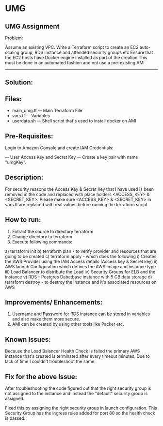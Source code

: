 # UMG
UMG Assignment
---------------------------------------------------------------------------------------------------------
Problem:

Assume an existing VPC.
Write a Terraform script to create an EC2 auto-scaling group, RDS instance and attended security groups etc
Ensure that the EC2 hosts have Docker engine installed as part of the creation
This must be done in an automated fashion and not use a pre-existing AMI

---------------------------------------------------------------------------------------------------------

Solution:
---------

Files:
------
- main_umg.tf  -- Main Terraform File
- vars.tf      -- Variables
- userdata.sh  -- Shell script that's used to install docker on AMI

Pre-Requisites:
---------------

Login to Amazon Console and create IAM Credentials:

  -- User Access Key and Secret Key
  -- Create a key pair with name "umgKey".

Description:
------------
For security reasons the Access Key & Secret Key that I have used is been removed in the code and replaced with place holders <ACCESS_KEY> & <SECRET_KEY>.
Please make sure <ACCESS_KEY> & <SECRET_KEY> in vars.tf are replaced with real values before running the terraform script.

How to run:
-----------
1. Extract the source to directory terraform
2. Change directory to terraform
3. Execute following commands:

  a) terraform init
  b) terraform plan - to verify provider and resources that are going to be created
  c) terraform apply - which does the following
          i) Creates the AWS Provider using the IAM Access details (Access key & Secret key)
          ii) AWS launch Configuration which defines the AWS Image and instance type 
          iii) Load Balancer to distribute the Load
          iv) Security Groups for ELB and the instance
          v) RDS - Postgres Dabatbase instance with 5 GB data storage
  d) terraform destroy - to destroy the instance and it's associated resources on AWS
  
  Improvements/ Enhancements:
  ---------------------------
  1. Username and Password for RDS instance can be stored in variables and also make them more secure.
  2. AMI can be created by using other tools like Packer etc.
  
 Known Issues:
 -------------
 
 Because the Load Balancer Health Check is failed the primary AWS instance that's created is terminated after every timeout minutes.
 Due to lack of time I couldn't troubleshoot the same.
 
 Fix for the above Issue:
 ------------------------
 
After troubleshooting the code figured out that the right security group is not assigned to the instance and instead the "default" security group is assigned.

Fixed this by assigning the right security group in launch configuration. This Security Group has the ingress rules added for port 80 so the health check is passed.
